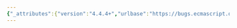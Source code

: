 ```yaml
---
{"_attributes":{"version":"4.4.4+","urlbase":"https://bugs.ecmascript.org/","maintainer":"dherman@mozilla.com"},"bug":{"bug_id":1939,"creation_ts":"2013-09-27 07:59:00 -0700","short_desc":"22.2.3.26: Invalid assertion in step 7","delta_ts":"2013-09-27 14:47:49 -0700","product":"Draft for 6th Edition","component":"technical issue","version":"Rev 18: September 5, 2013 Draft","rep_platform":"All","op_sys":"All","bug_status":"RESOLVED","resolution":"FIXED","priority":"Normal","bug_severity":"normal","everconfirmed":true,"reporter":{"uid":"andrebargull","name":"André Bargull"},"assigned_to":{"uid":"allen","name":"Allen Wirfs-Brock"},"long_desc":[{"commentid":5466,"comment_count":0,"who":{"uid":"andrebargull","name":"André Bargull"},"bug_when":"2013-09-27 07:59:51 -0700","thetext":"22.2.3.26  %TypedArray%.prototype.sort ( comparefn )\n\nThis assertion is not valid:\n7.  Assert: Both Type(x) and Type(y) is Number.\n\n%TypedArray%.prototype.sort is a generic method, when applying it to an object which is not a %TypedArray%, this assertion does not hold. \n\n\nMost likely other %TypedArray%.prototype functions also need to get a more formalised specification. The handwaving \"may be optimized\" opens the door for incompatible behaviour across implementations..."},{"commentid":5485,"comment_count":1,"who":{"uid":"allen","name":"Allen Wirfs-Brock"},"bug_when":"2013-09-27 11:50:28 -0700","thetext":"No, I intentionally specified these  methods as not being generic. That's why they are distinct functions and not just shared reference to the Array.prototype methods. \n\nI added clarifying language and algorithms tweaks throughout 22.2.3\n\nfixed in rev19 editor's draft"},{"commentid":5488,"comment_count":2,"who":{"uid":"andrebargull","name":"André Bargull"},"bug_when":"2013-09-27 12:01:02 -0700","thetext":"Ok, thanks for the clarification!"},{"commentid":5578,"comment_count":3,"who":{"uid":"allen","name":"Allen Wirfs-Brock"},"bug_when":"2013-09-27 14:47:49 -0700","thetext":"fixed in rev19"}]}}
---
```

